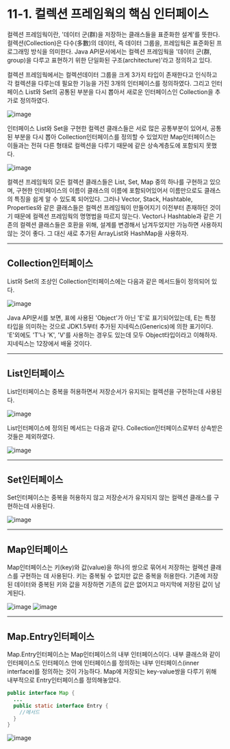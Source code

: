 # 11-1. 컬렉션 프레임웍의 핵심 인터페이스
컬렉션 프레임웍이란, '데이터 군(群)을 저장하는 클래스들을 표준화한 설계'를 뜻한다. 
컬렉션(Collection)은 다수(多數)의 데이터, 즉 데이터 그룹을, 프레임웍은 표준화된 프로그래밍 방식을 의미한다.
Java API문서에서는 컬렉션 프레임웍을 '데이터 군(群, group)을 다루고 표현하기 위한 단일화된 구조(architecture)'라고 정의하고 있다.

컬렉션 프레임웍에서는 컬렉션데이터 그룹을 크게 3가지 타입이 존재한다고 인식하고 각 컬렉션을 다루는데 필요한 기능을 가진 3개의 인터페이스를 정의하였다. 
그리고 인터페이스 List와 Set의 공통된 부분을 다시 뽑아서 새로운 인터페이스인 Collection을 추가로 정의하였다.

![image](https://github.com/GYUNGAEEEE/JAVA/assets/158580466/e796e452-f0c3-4493-badc-cb910231ec07)

인터페이스 List와 Set을 구현한 컬렉션 클래스들은 서로 많은 공통부분이 있어서, 공통된 부분을 다시 뽑아 Collection인터페이스를 정의할 수 있었지만 
Map인터페이스는 이들과는 전혀 다른 형태로 컬렉션을 다루기 때문에 같은 상속계층도에 포함되지 못했다.

![image](https://github.com/GYUNGAEEEE/JAVA/assets/158580466/8ad10975-10e0-4904-a07d-3cbce5f08fa1)

컬렉션 프레임웍의 모든 컬렉션 클래스들은 List, Set, Map 중의 하나를 구현하고 있으며, 구현한 인터페이스의 이름이 클래스의 이름에 포함되어있어서 이름만으로도 클래스의 특징을 쉽게 알 수 있도록 되어있다.
그러나 Vector, Stack, Hashtable, Properties와 같은 클래스들은 컬렉션 프레임웍이 만들어지기 이전부터 존재하던 것이기 때문에 컬렉션 프레임웍의 명명법을 따르지 않는다.
Vector나 Hashtable과 같은 기존의 컬렉션 클래스들은 호환을 위해, 설계를 변경해서 남겨두었지만 가능하면 사용하지 않는 것이 좋다. 
그 대신 새로 추가된 ArrayList와 HashMap을 사용하자.
***
## Collection인터페이스
List와 Set의 조상인 Collection인터페이스에는 다음과 같은 메서드들이 정의되어 있다.

![image](https://github.com/GYUNGAEEEE/JAVA/assets/158580466/5ffac082-ab86-477b-acaa-8e7e3eff5e54)

Java API문서를 보면, 표에 사용된 'Object'가 아닌 'E'로 표기되어있는데, E는 특정 타입을 의미하는 것으로 JDK1.5부터 추가된 지네릭스(Generics)에 의한 표기이다.
'E'외에도 'T'나 'K', 'V'를 사용하는 경우도 있는데 모두 Object타입이라고 이해하자. 지네릭스는 12장에서 배울 것이다.
***
## List인터페이스
List인터페이스는 중복을 허용하면서 저장순서가 유지되는 컬렉션을 구현하는데 사용된다.

![image](https://github.com/GYUNGAEEEE/JAVA/assets/158580466/76b97f73-3c1a-41df-a4d0-36bb2e2d296e)

List인터페이스에 정의된 메서드는 다음과 같다. Collection인터페이스로부터 상속받은 것들은 제외하였다.

![image](https://github.com/GYUNGAEEEE/JAVA/assets/158580466/39f1c22f-c852-4bb4-a818-b9680f0ea5a0)
***
## Set인터페이스
Set인터페이스는 중복을 허용하지 않고 저장순서가 유지되지 않는 컬렉션 클래스를 구현하는데 사용된다.

![image](https://github.com/GYUNGAEEEE/JAVA/assets/158580466/ce058cd2-6102-4b54-ad80-e87b80dbac94)
***
## Map인터페이스
Map인터페이스는 키(key)와 값(value)을 하나의 쌍으로 묶어서 저장하는 컬렉션 클래스를 구현하는 데 사용된다. 
키는 중복될 수 없지만 값은 중복을 허용한다. 
기존에 저장된 데이터와 중복된 키와 값을 저장하면 기존의 값은 없어지고 마지막에 저장된 값이 남게된다.

![image](https://github.com/GYUNGAEEEE/JAVA/assets/158580466/1146d2fd-3fc3-48fe-8980-6ab2adb94c27)
![image](https://github.com/GYUNGAEEEE/JAVA/assets/158580466/7ae4d6a5-0ad0-4c32-a9e9-449233b503d6)
***
## Map.Entry인터페이스
Map.Entry인터페이스는 Map인터페이스의 내부 인터페이스이다. 
내부 클래스와 같이 인터페이스도 인터페이스 안에 인터페이스를 정의하는 내부 인터페이스(inner interface)를 정의하는 것이 가능하다.
Map에 저장되는 key-value쌍을 다루기 위해 내부적으로 Entry인터페이스를 정의해놓았다.
```java
public interface Map {
  ...
  public static interface Entry {
    //메서드
  }
}
```
![image](https://github.com/GYUNGAEEEE/JAVA/assets/158580466/13dcd258-acf0-444c-ad85-7b037a15fd59)

